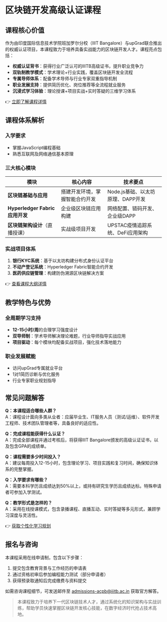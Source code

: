 # 区块链开发高级认证课程

## 课程核心价值

作为由印度国际信息技术学院班加罗尔分校（IIIT Bangalore）与upGrad联合推出的权威认证项目，本课程致力于培养具备实战能力的区块链开发人才。课程亮点包括：

- **权威认证背书**：获得行业广泛认可的IIITB高级证书，提升职业竞争力
- **双轨制教学模式**：学术理论+行业实践，覆盖区块链开发全流程
- **专属导师体系**：配备学术导师与行业专家双重指导机制
- **职业发展支持**：提供简历优化、岗位推荐等全流程就业服务
- **沉浸式学习体验**：理论授课+项目实战+实时答疑的三维学习体系

👉 [立即了解课程详情](https://bit.ly/okx_welcome)

## 课程体系解析

### 入学要求
- 掌握JavaScript编程基础
- 熟悉互联网及网络通信基本原理

### 三大核心模块

| 模块 | 核心内容 | 技术要点 |
|------|----------|----------|
| **区块链基础与应用** | 搭建开发环境，掌握智能合约开发 | Node.js基础、以太坊原理、DAPP开发 |
| **Hyperledger Fabric应用开发** | 企业级区块链应用构建 | 网络配置、链码开发、企业级DAPP |
| **区块链架构设计**（直播授课） | 实战级项目开发 | UPSTAC疫情追踪系统、DeFi应用架构 |

### 实战项目体系
1. **银行KYC系统**：基于以太坊构建分布式身份认证平台
2. **不动产登记系统**：Hyperledger Fabric智能合约开发
3. **医药供应链管理**：构建防伪溯源区块链解决方案

👉 [查看课程大纲详情](https://bit.ly/okx_welcome)

## 教学特色与优势

### 全周期学习支持
- **12-15小时/周**的合理学习强度设计
- **双导师制**：学术导师解决理论难题，行业导师指导实战应用
- **项目驱动**：每个模块均配备实战项目，强化技术落地能力

### 职业发展赋能
- 访问upGrad专属就业平台
- 1对1简历诊断与优化服务
- 行业专家职业规划指导

## 常见问题解答

**Q：本课程适合哪些人群？**  
A：课程设计面向多类从业者：应届毕业生、IT服务人员（测试/运维）、软件开发工程师、技术团队管理者等，具备良好的适应性。

**Q：完成课程能获得什么认证？**  
A：完成全部课程并通过考核后，将获得IIIT Bangalore颁发的高级认证证书，以及包含GPA的成绩单。

**Q：课程需要多少时间投入？**  
A：建议每周投入12-15小时，包含理论学习、项目实践和复习时间，确保知识体系的完整掌握。

**Q：入学要求有哪些？**  
A：需要本科学历且成绩达到50%以上，或持有研究生学历且成绩达标。特殊申请者可参加入学测试。

**Q：教学形式是怎样的？**  
A：采用在线授课模式，包含录播课程、直播互动、实时答疑等多元形式，兼顾学习深度与灵活性。

👉 [获取个性化学习规划](https://bit.ly/okx_welcome)

## 报名与咨询

本课程采用在线申请制，包含以下步骤：
1. 提交包含教育背景与工作经历的申请表
2. 通过资格初审后参加编程能力测试（部分申请者）
3. 获得预录取通知后完成缴费与资料提交

如需咨询课程细节，可发送邮件至 admissions-acpb@iiitb.ac.in 获取官方解答。

> 本课程致力于培养下一代区块链技术人才，通过系统化的知识架构与实战训练，帮助学员快速掌握区块链开发核心技能，在数字经济时代抢占技术高地。